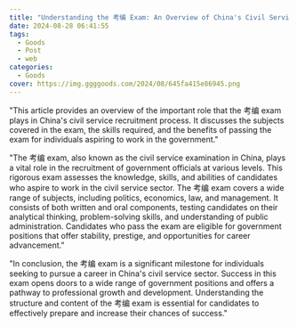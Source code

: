 ```yaml
---
title: "Understanding the 考编 Exam: An Overview of China's Civil Service Examination"
date: 2024-08-28 06:41:55
tags:
  - Goods
  - Post
  - web
categories:
  - Goods
cover: https://img.ggggoods.com/2024/08/645fa415e86945.png
---
```


"This article provides an overview of the important role that the 考编 exam plays in China's civil service recruitment process. It discusses the subjects covered in the exam, the skills required, and the benefits of passing the exam for individuals aspiring to work in the government."

"The 考编 exam, also known as the civil service examination in China, plays a vital role in the recruitment of government officials at various levels. This rigorous exam assesses the knowledge, skills, and abilities of candidates who aspire to work in the civil service sector. The 考编 exam covers a wide range of subjects, including politics, economics, law, and management. It consists of both written and oral components, testing candidates on their analytical thinking, problem-solving skills, and understanding of public administration. Candidates who pass the exam are eligible for government positions that offer stability, prestige, and opportunities for career advancement."

"In conclusion, the 考编 exam is a significant milestone for individuals seeking to pursue a career in China's civil service sector. Success in this exam opens doors to a wide range of government positions and offers a pathway to professional growth and development. Understanding the structure and content of the 考编 exam is essential for candidates to effectively prepare and increase their chances of success."
